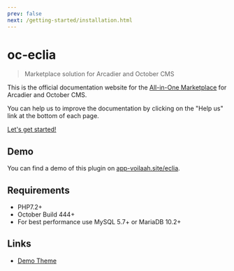 ```yaml
---
prev: false
next: /getting-started/installation.html
---
```


# oc-eclia

> Marketplace solution for Arcadier and October CMS

This is the official documentation website for the [All-in-One Marketplace](https://app-voilaah.site/all-in-one-mkt/) for Arcadier and October CMS.

You can help us to improve the documentation by clicking on the "Help us" link at the bottom of each page.

[Let's get started!](/getting-started/installation.md)

## Demo

You can find a demo of this plugin on [app-voilaah.site/eclia](https://app-voilaah.site/eclia).

## Requirements

* PHP7.2+
* October Build 444+
* For best performance use MySQL 5.7+ or MariaDB 10.2+

## Links

* [Demo Theme](https://app-voilaah.site/eclia)
